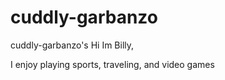 # cuddly-garbanzo
cuddly-garbanzo's
Hi Im Billy,

I enjoy playing sports, traveling, and video games
